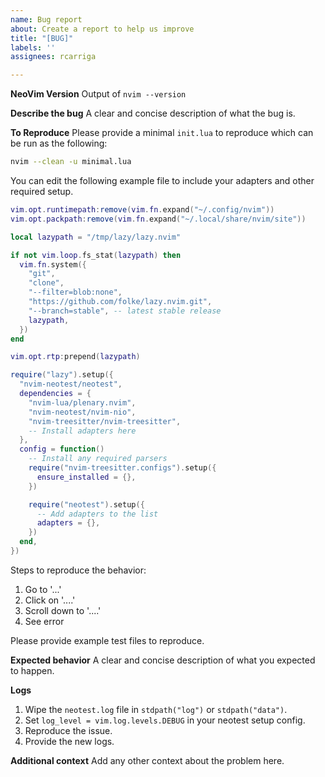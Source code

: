 ```yaml
---
name: Bug report
about: Create a report to help us improve
title: "[BUG]"
labels: ''
assignees: rcarriga

---
```


**NeoVim Version**
Output of `nvim --version`

**Describe the bug**
A clear and concise description of what the bug is.

**To Reproduce**
Please provide a minimal `init.lua` to reproduce which can be run as the following:
```sh
nvim --clean -u minimal.lua
```

You can edit the following example file to include your adapters and other required setup.
```lua
vim.opt.runtimepath:remove(vim.fn.expand("~/.config/nvim"))
vim.opt.packpath:remove(vim.fn.expand("~/.local/share/nvim/site"))

local lazypath = "/tmp/lazy/lazy.nvim"

if not vim.loop.fs_stat(lazypath) then
  vim.fn.system({
    "git",
    "clone",
    "--filter=blob:none",
    "https://github.com/folke/lazy.nvim.git",
    "--branch=stable", -- latest stable release
    lazypath,
  })
end

vim.opt.rtp:prepend(lazypath)

require("lazy").setup({
  "nvim-neotest/neotest",
  dependencies = {
    "nvim-lua/plenary.nvim",
    "nvim-neotest/nvim-nio",
    "nvim-treesitter/nvim-treesitter",
    -- Install adapters here
  },
  config = function()
    -- Install any required parsers
    require("nvim-treesitter.configs").setup({
      ensure_installed = {},
    })

    require("neotest").setup({
      -- Add adapters to the list
      adapters = {},
    })
  end,
})
```

Steps to reproduce the behavior:
1. Go to '...'
2. Click on '....'
3. Scroll down to '....'
4. See error

Please provide example test files to reproduce. 

**Expected behavior**
A clear and concise description of what you expected to happen.

**Logs**
1. Wipe the `neotest.log` file in `stdpath("log")` or `stdpath("data")`.
2. Set `log_level = vim.log.levels.DEBUG` in your neotest setup config.
3. Reproduce the issue.
4. Provide the new logs.

**Additional context**
Add any other context about the problem here.
